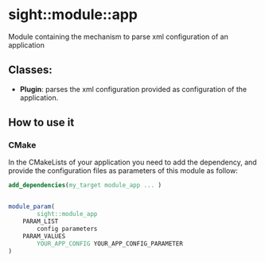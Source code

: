 # sight::module::app

Module containing the mechanism to parse xml configuration of an application

## Classes:

- **Plugin**: parses the xml configuration provided as configuration of the application.

## How to use it

### CMake

In the CMakeLists of your application you need to add the dependency, and provide the configuration files as parameters of this module as follow:

```cmake
add_dependencies(my_target module_app ... )


module_param(
        sight::module_app
    PARAM_LIST
        config parameters
    PARAM_VALUES
        YOUR_APP_CONFIG YOUR_APP_CONFIG_PARAMETER
)
```


